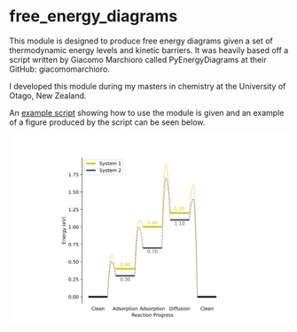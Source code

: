# free_energy_diagrams

This module is designed to produce free energy diagrams given a set of thermodynamic energy levels and kinetic barriers. It was heavily based off a script written by Giacomo Marchioro called PyEnergyDiagrams at their GitHub: giacomomarchioro.

I developed this module during my masters in chemistry at the University of Otago, New Zealand. 

An [example script](https://github.com/Ciaran-Ward/free_energy_diagrams/edit/main/examples/example_script.py) showing how to use the module is given and an example of a figure produced by the script can be seen below.

![Image](/examples/fed_example.svg)

